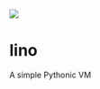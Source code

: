 ![](https://github.com/Harxi/lino-resources/blob/main/logo.png?raw=true)
---
# lino
A simple Pythonic VM
